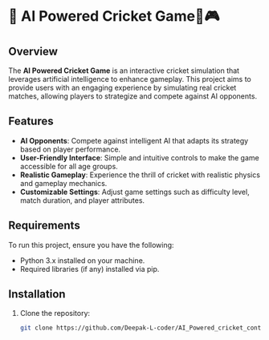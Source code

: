# 🚀 AI Powered Cricket Game🏏🎮

## Overview

The **AI Powered Cricket Game** is an interactive cricket simulation that leverages artificial intelligence to enhance gameplay. This project aims to provide users with an engaging experience by simulating real cricket matches, allowing players to strategize and compete against AI opponents.

## Features

- **AI Opponents**: Compete against intelligent AI that adapts its strategy based on player performance.
- **User-Friendly Interface**: Simple and intuitive controls to make the game accessible for all age groups.
- **Realistic Gameplay**: Experience the thrill of cricket with realistic physics and gameplay mechanics.
- **Customizable Settings**: Adjust game settings such as difficulty level, match duration, and player attributes.

## Requirements

To run this project, ensure you have the following:

- Python 3.x installed on your machine.
- Required libraries (if any) installed via pip.

## Installation

1. Clone the repository:

   ```bash
   git clone https://github.com/Deepak-L-coder/AI_Powered_cricket_controller.git
